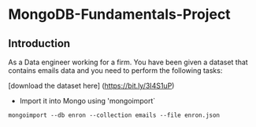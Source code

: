 # MongoDB-Fundamentals-Project

## Introduction
As a Data engineer working for a firm. You have been given a dataset that contains emails data
and you need to perform the following tasks:

[download the dataset here] (https://bit.ly/3I4S1uP)

- Import it into Mongo using 'mongoimport`
```
mongoimport --db enron --collection emails --file enron.json
```
